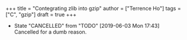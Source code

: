 +++
title = "Contegrating zlib into gzip"
author = ["Terrence Ho"]
tags = ["C", "gzip"]
draft = true
+++

-   State "CANCELLED"  from "TODO"       <span class="timestamp-wrapper"><span class="timestamp">[2019-06-03 Mon 17:43] </span></span> <br />
    Cancelled for a dumb reason.
